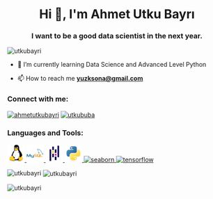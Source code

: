 <h1 align="center">Hi 👋, I'm Ahmet Utku Bayrı</h1>
<h3 align="center">I want to be a good data scientist in the next year.</h3>

<p align="left"> <img src="https://komarev.com/ghpvc/?username=utkubayri&label=Profile%20views&color=0e75b6&style=flat" alt="utkubayri" /> </p>

- 🌱 I’m currently learning Data Science and Advanced Level Python

- 📫 How to reach me **yuzksona@gmail.com**

<h3 align="left">Connect with me:</h3>
<p align="left">
<a href="https://linkedin.com/in/ahmetutkubayri" target="blank"><img align="center" src="https://raw.githubusercontent.com/rahuldkjain/github-profile-readme-generator/master/src/images/icons/Social/linked-in-alt.svg" alt="ahmetutkubayri" height="30" width="40" /></a>
<a href="https://discord.gg/utkububa" target="blank"><img align="center" src="https://raw.githubusercontent.com/rahuldkjain/github-profile-readme-generator/master/src/images/icons/Social/discord.svg" alt="utkububa" height="30" width="40" /></a>
</p>

<h3 align="left">Languages and Tools:</h3>
<p align="left"> <a href="https://www.linux.org/" target="_blank" rel="noreferrer"> <img src="https://raw.githubusercontent.com/devicons/devicon/master/icons/linux/linux-original.svg" alt="linux" width="40" height="40"/> </a> <a href="https://www.mysql.com/" target="_blank" rel="noreferrer"> <img src="https://raw.githubusercontent.com/devicons/devicon/master/icons/mysql/mysql-original-wordmark.svg" alt="mysql" width="40" height="40"/> </a> <a href="https://pandas.pydata.org/" target="_blank" rel="noreferrer"> <img src="https://raw.githubusercontent.com/devicons/devicon/2ae2a900d2f041da66e950e4d48052658d850630/icons/pandas/pandas-original.svg" alt="pandas" width="40" height="40"/> </a> <a href="https://www.python.org" target="_blank" rel="noreferrer"> <img src="https://raw.githubusercontent.com/devicons/devicon/master/icons/python/python-original.svg" alt="python" width="40" height="40"/> </a> <a href="https://seaborn.pydata.org/" target="_blank" rel="noreferrer"> <img src="https://seaborn.pydata.org/_images/logo-mark-lightbg.svg" alt="seaborn" width="40" height="40"/> </a> <a href="https://www.tensorflow.org" target="_blank" rel="noreferrer"> <img src="https://www.vectorlogo.zone/logos/tensorflow/tensorflow-icon.svg" alt="tensorflow" width="40" height="40"/> </a> </p>

<p><img align="left" src="https://github-readme-stats.vercel.app/api/top-langs?username=utkubayri&show_icons=true&theme=dark&locale=en&layout=compact" alt="utkubayri" /></p>

<p>&nbsp;<img align="center" src="https://github-readme-stats.vercel.app/api?username=utkubayri&show_icons=true&theme=dark&locale=en" alt="utkubayri" /></p>

<p><img align="center" src="https://github-readme-streak-stats.herokuapp.com/?user=utkubayri&theme=dark" alt="utkubayri" /></p>

